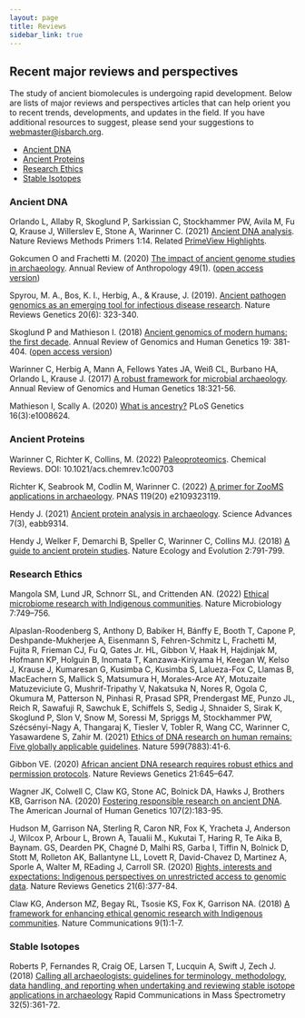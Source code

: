 ```yaml
---
layout: page
title: Reviews
sidebar_link: true
---
```


## Recent major reviews and perspectives

The study of ancient biomolecules is undergoing rapid development. Below are lists of major reviews and perspectives articles that can help orient you to recent trends, developments, and updates in the field. If you have additional resources to suggest, please send your suggestions to webmaster@isbarch.org.

- [Ancient DNA](#ancient-dna)
- [Ancient Proteins](#ancient-proteins)
- [Research Ethics](#research-ethics)
- [Stable Isotopes](#stable-isotopes)

### Ancient DNA

Orlando L, Allaby R, Skoglund P, Sarkissian C, Stockhammer PW, Avila M, Fu Q, Krause J, Willerslev E, Stone A, Warinner C. (2021) [Ancient DNA analysis](https://doi.org/10.1038/s43586-020-00011-0). Nature Reviews Methods Primers 1:14. Related [PrimeView Highlights](https://www.nature.com/articles/s43586-021-00016-3).

Gokcumen O and Frachetti M. (2020) [The impact of ancient genome studies in archaeology](https://www.annualreviews.org/doi/abs/10.1146/annurev-anthro-010220-074353). Annual Review of Anthropology 49(1). ([open access version](https://par.nsf.gov/biblio/10279873))

Spyrou, M. A., Bos, K. I., Herbig, A., & Krause, J. (2019). [Ancient pathogen genomics as an emerging tool for infectious disease research](https://www.nature.com/articles/s41576-019-0119-1). Nature Reviews Genetics 20(6): 323-340.

Skoglund P and Mathieson I. (2018) [Ancient genomics of modern humans: the first decade](https://www.annualreviews.org/doi/abs/10.1146/annurev-genom-083117-021749). Annual Review of Genomics and Human Genetics 19: 381-404. ([open access version](https://www.ndsu.edu/pubweb/~mcclean/ctig/ctigspring2019/Skoglund%20and%20Mathieson%20-%20Ancient%20Genomics%20of%20Modern%20Humans%20-%20The%20First%20Decade.pdf))

Warinner C, Herbig A, Mann A, Fellows Yates JA, Weiß CL, Burbano HA, Orlando L, Krause J. (2017) [A robust framework for microbial archaeology](https://www.annualreviews.org/doi/abs/10.1146/annurev-genom-091416-035526). Annual Review of Genomics and Human Genetics 18:321-56.

Mathieson I, Scally A. (2020) [What is ancestry?](https://journals.plos.org/plosgenetics/article?id=10.1371/journal.pgen.1008624) PLoS Genetics 16(3):e1008624.

### Ancient Proteins

Warinner C, Richter K, Collins, M. (2022) [Paleoproteomics](https://pubs.acs.org/doi/full/10.1021/acs.chemrev.1c00703). Chemical Reviews. DOI: 10.1021/acs.chemrev.1c00703

Richter K, Seabrook M, Codlin M, Warinner C. (2022) [A primer for ZooMS applications in archaeology](https://www.pnas.org/doi/10.1073/pnas.2109323119). PNAS 119(20) e2109323119.

Hendy J. (2021) [Ancient protein analysis in archaeology](https://www.science.org/doi/full/10.1126/sciadv.abb9314). Science Advances 7(3), eabb9314.

Hendy J, Welker F, Demarchi B, Speller C, Warinner C, Collins MJ. (2018) [A guide to ancient protein studies](https://www.nature.com/articles/s41559-018-0510-x). Nature Ecology and Evolution 2:791-799.

### Research Ethics

Mangola SM, Lund JR, Schnorr SL, and Crittenden AN. (2022) [Ethical microbiome research with Indigenous communities](https://www.nature.com/articles/s41564-022-01116-w). Nature Microbiology 7:749–756.

Alpaslan-Roodenberg S, Anthony D, Babiker H, Bánffy E, Booth T, Capone P, Deshpande-Mukherjee A, Eisenmann S, Fehren-Schmitz L, Frachetti M, Fujita R, Frieman CJ, Fu Q, Gates Jr. HL, Gibbon V, Haak H, Hajdinjak M, Hofmann KP, Holguin B, Inomata T, Kanzawa-Kiriyama H, Keegan W, Kelso J, Krause J, Kumaresan G, Kusimba C, Kusimba S, Lalueza-Fox C, Llamas B, MacEachern S, Mallick S, Matsumura H, Morales-Arce AY, Motuzaite Matuzeviciute G, Mushrif-Tripathy V, Nakatsuka N, Nores R, Ogola C, Okumura M, Patterson N, Pinhasi R, Prasad SPR, Prendergast ME, Punzo JL, Reich R, Sawafuji R, Sawchuk E, Schiffels S, Sedig J, Shnaider S, Sirak K, Skoglund P, Slon V, Snow M, Soressi M, Spriggs M, Stockhammer PW, Szécsényi-Nagy A, Thangaraj K, Tiesler V, Tobler R, Wang CC, Warinner C, Yasawardene S, Zahir M. (2021) [Ethics of DNA research on human remains: Five globally applicable guidelines](https://www.nature.com/articles/s41586-021-04008-x%C2%A0). Nature 599(7883):41-6.

Gibbon VE. (2020) [African ancient DNA research requires robust ethics and permission protocols](https://www.nature.com/articles/s41576-020-00285-w). Nature Reviews Genetics 21:645–647.

Wagner JK, Colwell C, Claw KG, Stone AC, Bolnick DA, Hawks J, Brothers KB, Garrison NA. (2020) [Fostering responsible research on ancient DNA](https://www.sciencedirect.com/science/article/pii/S0002929720302056). The American Journal of Human Genetics 107(2):183-95.

Hudson M, Garrison NA, Sterling R, Caron NR, Fox K, Yracheta J, Anderson J, Wilcox P, Arbour L, Brown A, Taualii M., Kukutai T, Haring R, Te Aika B, Baynam. GS, Dearden PK, Chagné D, Malhi RS, Garba I, Tiffin N, Bolnick D, Stott M, Rolleton AK, Ballantyne LL, Lovett R, David-Chavez D, Martinez A, Sporle A, Walter M, REading J, Carroll SR. (2020) [Rights, interests and expectations: Indigenous perspectives on unrestricted access to genomic data](https://www.nature.com/articles/s41576-020-0228-x). Nature Reviews Genetics 21(6):377-84.

Claw KG, Anderson MZ, Begay RL, Tsosie KS, Fox K, Garrison NA. (2018) [A framework for enhancing ethical genomic research with Indigenous communities](https://www.nature.com/articles/s41467-018-05188-3). Nature Communications 9(1):1-7.

### Stable Isotopes

Roberts P, Fernandes R, Craig OE, Larsen T, Lucquin A, Swift J, Zech J. (2018) [Calling all archaeologists: guidelines for terminology, methodology, data handling, and reporting when undertaking and reviewing stable isotope applications in archaeology](https://analyticalsciencejournals.onlinelibrary.wiley.com/doi/full/10.1002/rcm.8044) Rapid Communications in Mass Spectrometry 32(5):361-72.

